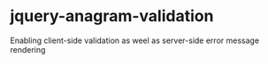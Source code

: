 jquery-anagram-validation
=========================

Enabling client-side validation as weel as server-side error message rendering
